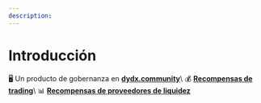 ```yaml
---
description:
---
```


# Introducción







🖥️  Un producto de gobernanza en [**dydx.community**](https://dydx.community)\ 💰 [**Recompensas de trading**](rewards/trading-rewards.md)\ 📊 [**Recompensas de proveedores de liquidez**](rewards/liquidity-provider-rewards.md)
